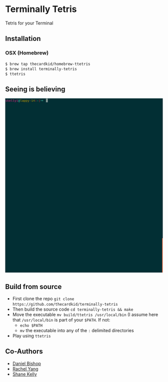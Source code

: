 # Terminally Tetris
Tetris for your Terminal

## Installation

### OSX (Homebrew)
```
$ brew tap thecardkid/homebrew-ttetris
$ brew install terminally-tetris
$ ttetris
```

## Seeing is believing
![demo](docs/demo.gif)

## Build from source

- First clone the repo `git clone https://github.com/thecardkid/terminally-tetris`
- Then build the source code `cd terminally-tetris && make`
- Move the executable `mv build/ttetris /usr/local/bin` (I assume here that `/usr/local/bin` is part of your `$PATH`. If not:
  - `echo $PATH`
  - `mv` the executable into any of the `:` delimited directories
- Play using `ttetris`

## Co-Authors

- [Daniel Bishop](https://github.com/Daniel6)
- [Rachel Yang](https://github.com/RachelYang02)
- [Shane Kelly](https://github.com/shanek21)
